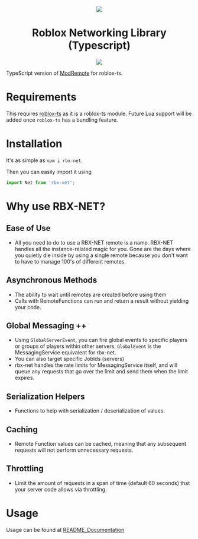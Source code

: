 <div align="center">
	<img src="https://assets.vorlias.com/i1/net-tsx.png"/>
</div>
<div align="center">
	<h1>Roblox Networking Library (Typescript)</h1>
    	<a href="https://www.npmjs.com/package/rbx-net">
		<img src="https://badge.fury.io/js/rbx-net.svg"></img>
	</a>
</div>

TypeScript version of [ModRemote](https://github.com/Vorlias/ROBLOX-ModRemote) for roblox-ts.

Requirements
=============
This requires [roblox-ts](https://github.com/roblox-ts/roblox-ts) as it is a roblox-ts module. Future Lua support will be added once `roblox-ts` has a bundling feature.

Installation
=============
It's as simple as
`npm i rbx-net`.

Then you can easily import it using
```ts
import Net from 'rbx-net';
```

Why use RBX-NET?
============
## Ease of Use
- All you need to do to use a RBX-NET remote is a name. RBX-NET handles all the instance-related magic for you. Gone are the days where you quietly die inside by using a single remote because you don't want to have to manage 100's of different remotes.

## Asynchronous Methods
- The ability to wait until remotes are created before using them
- Calls with RemoteFunctions can run and return a result without yielding your code.

## Global Messaging ++
- Using `GlobalServerEvent`, you can fire global events to specific players or groups of players within other servers. `GlobalEvent` is the MessagingService equivalent for rbx-net.
- You can also target specific JobIds (servers)
- rbx-net handles the rate limits for MessagingService itself, and will queue any requests that go over the limit and send them when the limit expires.

## Serialization Helpers
- Functions to help with serialization / deserialization of values.

## Caching
- Remote Function values can be cached, meaning that any subsequent requests will not perform unnecessary requests.

## Throttling
- Limit the amount of requests in a span of time (default 60 seconds) that your server code allows via throttling.

Usage
============
Usage can be found at [README_Documentation](https://github.com/roblox-aurora/rbx-net/wiki/README_Documentation)
